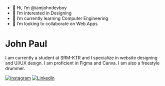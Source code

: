 - 👋 Hi, I’m @iamjohndevboy
- 👀 I’m interested in Designing
- 🌱 I’m currently learning Computer Engineering
- 💞️ I’m looking to collaborate on Web Apps
<!DOCTYPE html>
<html>
<head>
  <title>John Paul's GitHub Profile</title>
  <link rel="stylesheet" href="style.css">
</head>
<body>
  <h1>John Paul</h1>
  <p>I am currently a student at SRM-KTR and I specialize in website designing and UI/UX design. I am proficient in Figma and Canva. I am also a freestyle drummer.</p>
  <div class="social-media">
    <a href="https://www.instagram.com/johnpaul.drumz/" target="_blank"><img src="images/instagram.png" alt="Instagram"></a>
    <a href="https://www.linkedin.com/in/johnpaul-drumz/" target="_blank"><img src="images/linkedin.png" alt="LinkedIn"></a>
  </div>
</body>
</html>

